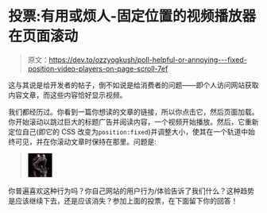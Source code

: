 # 投票:有用或烦人-固定位置的视频播放器在页面滚动

> 原文：<https://dev.to/ozzyogkush/poll-helpful-or-annoying---fixed-position-video-players-on-page-scroll-7ef>

这与其说是给开发者的帖子，倒不如说是给消费者的问题——即个人访问网站获取内容文章，而这些内容恰好显示视频。

我们都经历过。你看到一篇你想读的文章的链接，所以你点击它，然后页面加载。你开始滚动以跳过巨大的标题广告并阅读内容，一个视频开始播放。然后，它重新定位自己(即它的 CSS 改变为`position:fixed`)并调整大小，使其在一个轨道中始终可见，并在你滚动文章时保持在那里。问题是:

> ![](img/4573e1d5aca5bcfa213c44e669d926a3.png)

你普遍喜欢这种行为吗？你自己网站的用户行为/体验告诉了我们什么？这种趋势是应该继续下去，还是应该消失？参加上面的投票，在下面留下你的回答！